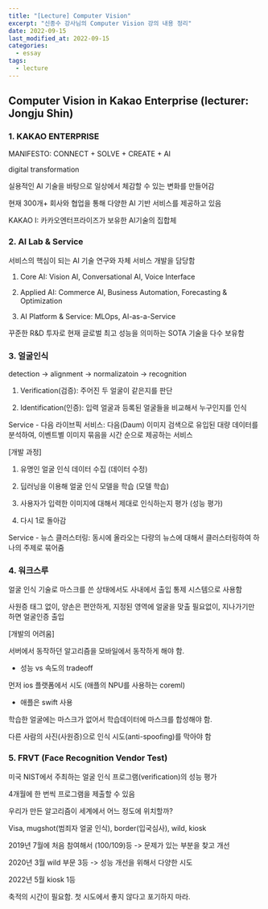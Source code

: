 ```yaml
---
title: "[Lecture] Computer Vision"
excerpt: "신종수 강사님의 Computer Vision 강의 내용 정리"
date: 2022-09-15
last_modified_at: 2022-09-15
categories:
  - essay
tags:
  - lecture
---
```


## Computer Vision in Kakao Enterprise (lecturer: Jongju Shin)

### 1. KAKAO ENTERPRISE

MANIFESTO: CONNECT + SOLVE + CREATE + AI

digital transformation

실용적인 AI 기술을 바탕으로 일상에서 체감할 수 있는 변화를 만들어감

현재 300개+ 회사와 협업을 통해 다양한 AI 기반 서비스를 제공하고 있음

KAKAO I: 카카오엔터프라이즈가 보유한 AI기술의 집합체

### 2. AI Lab & Service

서비스의 핵심이 되는 AI 기술 연구와 자체 서비스 개발을 담당함

1. Core AI: Vision AI, Conversational AI, Voice Interface

2. Applied AI: Commerce AI, Business Automation, Forecasting & Optimization

3. AI Platform & Service: MLOps, AI-as-a-Service

꾸준한 R&D 투자로 현재 글로벌 최고 성능을 의미하는 SOTA 기술을 다수 보유함

### 3. 얼굴인식

detection -> alignment -> normalizatoin -> recognition

1. Verification(검증): 주어진 두 얼굴이 같은지를 판단

2. Identification(인증): 입력 얼굴과 등록된 얼굴들을 비교해서 누구인지를 인식

Service - 다음 라이브픽 서비스: 다음(Daum) 이미지 검색으로 유입된 대량 데이터를 분석하여, 이벤트별 이미지 묶음을 시간 순으로 제공하는 서비스

[개발 과정]

1. 유명인 얼굴 인식 데이터 수집 (데이터 수정)

2. 딥러닝을 이용해 얼굴 인식 모델을 학습 (모델 학습)

3. 사용자가 입력한 이미지에 대해서 제대로 인식하는지 평가 (성능 평가)

4. 다시 1로 돌아감

Service - 뉴스 클러스터링: 동시에 올라오는 다량의 뉴스에 대해서 클러스터링하여 하나의 주제로 묶어줌

### 4. 워크스루

얼굴 인식 기술로 마스크를 쓴 상태에서도 사내에서 출입 통제 시스템으로 사용함

사원증 태그 없이, 양손은 편안하게, 지정된 영역에 얼굴을 맞출 필요없이, 지나가기만 하면 얼굴인증 출입

[개발의 어려움]

서버에서 동작하던 알고리즘을 모바일에서 동작하게 해야 함.

 - 성능 vs 속도의 tradeoff

먼저 ios 플랫폼에서 시도 (애플의 NPU를 사용하는 coreml)

 - 애플은 swift 사용

학습한 얼굴에는 마스크가 없어서 학습데이터에 마스크를 합성해야 함.

다른 사람의 사진(사원증)으로 인식 시도(anti-spoofing)를 막아야 함

### 5. FRVT (Face Recognition Vendor Test)

미국 NIST에서 주최하는 얼굴 인식 프로그램(verification)의 성능 평가

4개월에 한 번씩 프로그램을 제출할 수 있음

우리가 만든 알고리즘이 세계에서 어느 정도에 위치할까?

Visa, mugshot(범죄자 얼굴 인식), border(입국심사), wild, kiosk

2019년 7월에 처음 참여해서 (100/109)등 -> 문제가 있는 부분을 찾고 개선

2020년 3월 wild 부문 3등 -> 성능 개선을 위해서 다양한 시도

2022년 5월 kiosk 1등

축적의 시간이 필요함. 첫 시도에서 좋지 않다고 포기하지 마라.